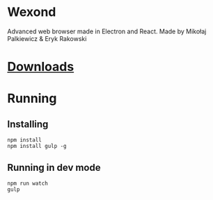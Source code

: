 # Wexond
Advanced web browser made in Electron and React. Made by Mikołaj Palkiewicz & Eryk Rakowski

# [Downloads](https://github.com/Sential/Wexond/releases)

# Running
## Installing
```
npm install
npm install gulp -g
```
## Running in dev mode
```
npm run watch
gulp
```
